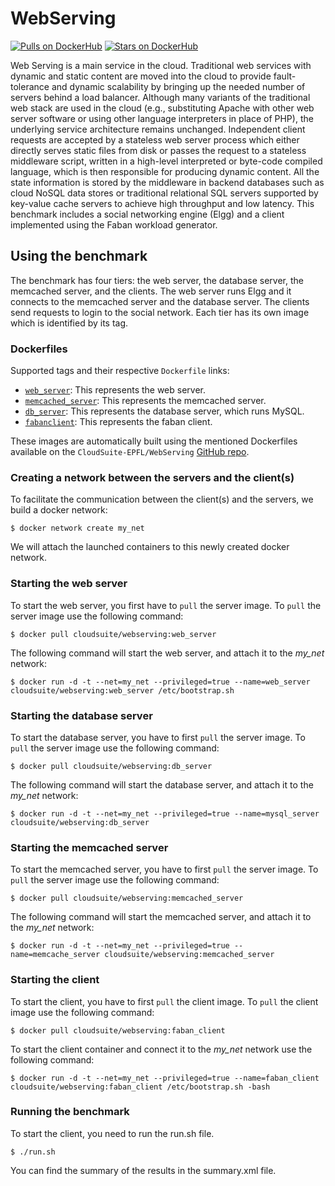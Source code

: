 # WebServing

[![Pulls on DockerHub][dhpulls]][dhrepo]
[![Stars on DockerHub][dhstars]][dhrepo]

Web Serving is a main service in the cloud. Traditional web services with dynamic and static content are moved into the cloud to provide fault-tolerance and dynamic scalability by bringing up the needed number of servers behind a load balancer. Although many variants of the traditional web stack are used in the cloud (e.g., substituting Apache with other web server software or using other language interpreters in place of PHP), the underlying service architecture remains unchanged. Independent client requests are accepted by a stateless web server process which either directly serves static files from disk or passes the request to a stateless middleware script, written in a high-level interpreted or byte-code compiled language, which is then responsible for producing dynamic content. All the state information is stored by the middleware in backend databases such as cloud NoSQL data stores or traditional relational SQL servers supported by key-value cache servers to achieve high throughput and low latency. This benchmark includes a social networking engine (Elgg) and a client implemented using the Faban workload generator.

## Using the benchmark ##
The benchmark has four tiers: the web server, the database server, the memcached server, and the clients. The web server runs Elgg and it connects to the memcached server and the database server. The clients send requests to login to the social network. Each tier has its own image which is identified by its tag.

### Dockerfiles ###

Supported tags and their respective `Dockerfile` links:

 - [`web_server`][webserverdocker]: This represents the web server.
 - [`memcached_server`][memcacheserverdocker]: This represents the memcached server.
 - [`db_server`][mysqlserverdocker]: This represents the database server, which runs MySQL.
 - [`fabanclient`][clientdocker]: This represents the faban client.

These images are automatically built using the mentioned Dockerfiles available on the `CloudSuite-EPFL/WebServing` [GitHub repo][repo].

### Creating a network between the servers and the client(s)

To facilitate the communication between the client(s) and the servers, we build a docker network:

    $ docker network create my_net

We will attach the launched containers to this newly created docker network.

### Starting the web server ####
To start the web server, you first have to `pull` the server image. To `pull` the server image use the following command:

    $ docker pull cloudsuite/webserving:web_server

The following command will start the web server, and attach it to the *my_net* network:

    $ docker run -d -t --net=my_net --privileged=true --name=web_server cloudsuite/webserving:web_server /etc/bootstrap.sh

### Starting the database server ####
To start the database server, you have to first `pull` the server image. To `pull` the server image use the following command:

    $ docker pull cloudsuite/webserving:db_server

The following command will start the database server, and attach it to the *my_net* network:

    $ docker run -d -t --net=my_net --privileged=true --name=mysql_server cloudsuite/webserving:db_server

### Starting the memcached server ####
To start the memcached server, you have to first `pull` the server image. To `pull` the server image use the following command:

    $ docker pull cloudsuite/webserving:memcached_server

The following command will start the memcached server, and attach it to the *my_net* network:

    $ docker run -d -t --net=my_net --privileged=true --name=memcache_server cloudsuite/webserving:memcached_server

### Starting the client ####

To start the client, you have to first `pull` the client image. To `pull` the client image use the following command:

    $ docker pull cloudsuite/webserving:faban_client

To start the client container and connect it to the *my_net* network use the following command:

    $ docker run -d -t --net=my_net --privileged=true --name=faban_client cloudsuite/webserving:faban_client /etc/bootstrap.sh -bash

###  Running the benchmark ###

To start the client, you need to run the run.sh file.

    $ ./run.sh

You can find the summary of the results in the summary.xml file.


  [webserverdocker]: https://github.com/CloudSuite-EPFL/WebServing/blob/master/web_server/Dockerfile "WebServer Dockerfile"
  [memcacheserverdocker]: https://github.com/CloudSuite-EPFL/WebServing/blob/master/memcached_server/Dockerfile "MemcacheServer Dockerfile"
  [mysqlserverdocker]: https://github.com/CloudSuite-EPFL/WebServing/blob/master/db_server/Dockerfile "MysqlServer Dockerfile"
  [clientdocker]: https://github.com/CloudSuite-EPFL/WebServing/blob/master/faban_client/Dockerfile "Client Dockerfile"

  [repo]: https://github.com/CloudSuite-EPFL/WebServing "GitHub Repo"
  [dhrepo]: https://hub.docker.com/r/cloudsuite/webserving/ "DockerHub Page"
  [dhpulls]: https://img.shields.io/docker/pulls/cloudsuite/webserving.svg "Go to DockerHub Page"
  [dhstars]: https://img.shields.io/docker/stars/cloudsuite/webserving.svg "Go to DockerHub Page"
